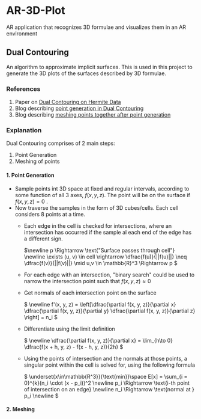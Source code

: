 # AR-3D-Plot
AR application that recognizes 3D formulae and visualizes them in an AR environment

## Dual Contouring 
An algorithm to approximate implicit surfaces. This is used in this project to generate the 3D plots of the surfaces described by 3D formulae.

### References
1. Paper on [Dual Contouring on Hermite Data](https://www.cs.rice.edu/~jwarren/papers/dualcontour.pdf)
2. Blog describing [point generation in Dual Contouring](https://www.boristhebrave.com/2018/04/15/dual-contouring-tutorial/)
3. Blog describing [meshing points together after point generation](https://bonsairobo.medium.com/smooth-voxel-mapping-a-technical-deep-dive-on-real-time-surface-nets-and-texturing-ef06d0f8ca14#a230)

### Explanation
Dual Contouring comprises of 2 main steps:
1. Point Generation 
2. Meshing of points

#### 1. Point Generation 
- Sample points int 3D space at fixed and regular intervals, according to some function of all 3 axes, $f(x, y, z)$. The point will be on the surface if $f(x, y, z) = 0$ .
- Now traverse the samples in the form of 3D cubes/cells. Each cell considers 8 points at a time.
    - Each edge in the cell is checked for intersections, where an intersection has occurred if the sample al each end of the edge has a different sign.

        $\newline
        p \Rightarrow \text{"Surface passes through cell"} \newline
        \exists (u, v) \in cell \rightarrow \dfrac{f(u)}{||f(u)||} \neq \dfrac{f(v)}{||f(v)||} \mid u,v \in \mathbb{R}^3 \Rightarrow p
        $
    - For each edge with an intersection, "binary search" could be used to narrow the intersection point such that $f(x, y, z) \approx 0$
    - Get normals of each intersection point on the surface

        $ \newline
        f'(x, y, z) = \left[\dfrac{\partial f(x, y, z)}{\partial x} \dfrac{\partial f(x, y, z)}{\partial y} \dfrac{\partial f(x, y, z)}{\partial z} \right] = n_i
        $
    - Differentiate using the limit definition

        $ \newline
        \dfrac{\partial f(x, y, z)}{\partial x} = \lim_{h\to 0} \dfrac{f(x + h, y, z) - f(x - h, y, z)}{2h}
        $
    - Using the points of intersection and the normals at those points, a singular point within the cell is solved for, using the following formula

        $
        \underset{x\in\mathbb{R^3}}{\text{min}}\space E[x] = \sum_{i = 0}^{k}(n_i \cdot (x - p_i))^2 \newline
        p_i \Rightarrow \text{i-th point of intersection on an edge} \newline
        n_i \Rightarrow \text{normal at } p_i \newline
        $
    <!-- - This can be represented as matrix operations -->

#### 2. Meshing
